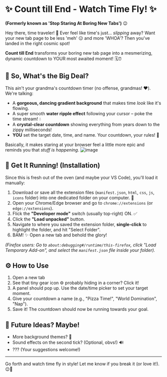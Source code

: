 # ✨ Count till End - Watch Time Fly! ✨

**(Formerly known as 'Stop Staring At Boring New Tabs')** 😉

Hey there, time traveler! 🚀 Ever feel like time's just... *slipping* away? Want your new tab page to be less 'meh' 😑 and more 'WHOA'? Then you've landed in the right cosmic spot!

**Count till End** transforms your boring new tab page into a mesmerizing, dynamic countdown to YOUR most awaited moment! 🗓️⏰

## 🤔 So, What's the Big Deal?

This ain't your grandma's countdown timer (no offense, grandmas! ❤️). We're talking:

* A **gorgeous, dancing gradient background** that makes time *look* like it's flowing.
* A super smooth **water ripple effect** following your cursor – poke the time stream! 💧
* A **crystal-clear countdown** showing everything from years down to the zippy milliseconds!
* **YOU** set the target date, time, and name. Your countdown, your rules! 🎯

Basically, it makes staring at your browser feel a little more epic and reminds you that *stuff is happening*.
![image](https://github.com/user-attachments/assets/086d3a02-7289-4d26-81bb-7655595585c9)


## 🚀 Get It Running! (Installation)

Since this is fresh out of the oven (and maybe your VS Code), you'll load it manually:

1.  Download or save all the extension files (`manifest.json`, `html`, `css`, `js`, `icons` folder) into one dedicated folder on your computer. 📁
2.  Open your Chrome/Edge browser and go to `chrome://extensions` (or `edge://extensions`).
3.  Flick the **"Developer mode"** switch (usually top-right) ON. ✅
4.  Click the **"Load unpacked"** button.
5.  Navigate to where you saved the extension folder, **single-click** to highlight the folder, and hit "Select Folder".
6.  BAM! ✨ Open a new tab and behold the glory!

*(Firefox users: Go to `about:debugging#/runtime/this-firefox`, click "Load Temporary Add-on", and select the `manifest.json` file inside your folder).*

## ⚙️ How to Use

1.  Open a new tab
2.  See that tiny gear icon ⚙️ probably hiding in a corner? Click it!
3.  A panel should pop up. Use the date/time picker to set your target moment.
4.  Give your countdown a name (e.g., "Pizza Time!", "World Domination", "Nap").
5.  Save it! The countdown should now be running towards your goal.

## 🔮 Future Ideas? Maybe!

* More background themes? 🤔
* Sound effects on the second tick? (Optional, obvs!) 🔊
* ??? (Your suggestions welcome!)

---

Go forth and watch time fly in style! Let me know if you break it (or love it!). 😉🎉
